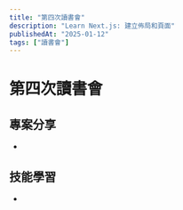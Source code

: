 ```yaml
---
title: "第四次讀書會"
description: "Learn Next.js: 建立佈局和頁面"
publishedAt: "2025-01-12"
tags: ["讀書會"]
---
```


# 第四次讀書會

## 專案分享

- 

## 技能學習

- 
